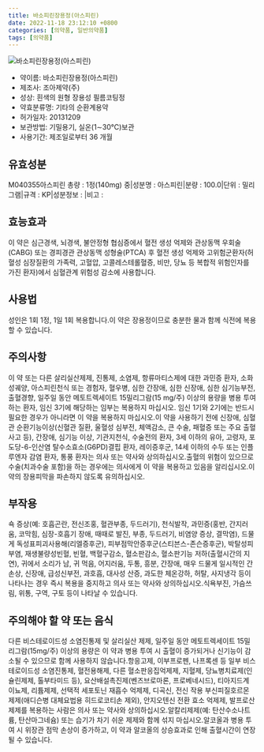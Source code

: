 ```yaml
---
title: 바소피린장용정(아스피린)
date: 2022-11-18 23:12:10 +0800
categories: [의약품, 일반의약품]
tags: [의약품]
---
```

![바소피린장용정(아스피린)](https://nedrug.mfds.go.kr/pbp/cmn/itemImageDownload/147426812405600024)

- 약이름: 바소피린장용정(아스피린)
- 제조사: 조아제약(주)
- 성상: 흰색의 원형 장용성 필름코팅정
- 약효분류명: 기타의 순환계용약
- 허가일자: 20131209
- 보관방법: 기밀용기, 실온(1∼30℃)보관
- 사용기간: 제조일로부터 36 개월
## 유효성분
M040355아스피린
총량 : 1정(140mg) 중|성분명 : 아스피린|분량 : 100.0|단위 : 밀리그램|규격 : KP|성분정보 : |비고 :
## 효능효과
이 약은 심근경색, 뇌경색, 불안정형 협심증에서 혈전 생성 억제와 관상동맥 우회술(CABG) 또는 경피경관 관상동맥 성형술(PTCA) 후 혈전 생성 억제와 고위험군환자(허혈성 심장질환의 가족력, 고혈압, 고콜레스테롤혈증, 비만, 당뇨 등 복합적 위험인자를 가진 환자)에서 심혈관계 위험성 감소에 사용합니다.
## 사용법
성인은 1회 1정, 1일 1회 복용합니다.이 약은 장용정이므로 충분한 물과 함께 식전에 복용할 수 있습니다.
## 주의사항
이 약 또는 다른 살리실산제제, 진통제, 소염제, 항류마티스제에 대한 과민증 환자, 소화성궤양, 아스피린천식 또는 경험자, 혈우병, 심한 간장애, 심한 신장애, 심한 심기능부전, 출혈경향, 일주일 동안 메토트렉세이트 15밀리그람(15 mg/주) 이상의 용량을 병용 투여하는 환자, 임신 3기에 해당하는 임부는 복용하지 마십시오. 임신 1기와 2기에는 반드시 필요한 경우가 아니라면 이 약을 복용하지 마십시오.이 약을 사용하기 전에 신장애, 심혈관 순환기능이상(신혈관 질환, 울혈성 심부전, 체액감소, 큰 수술, 패혈증 또는 주요 출혈사고 등), 간장애, 심기능 이상, 기관지천식, 수술전의 환자, 3세 이하의 유아, 고령자, 포도당-6-인산염 탈수소효소(G6PD)결핍 환자, 레이증후군, 14세 이하의 수두 또는 인플루엔자 감염 환자, 통풍 환자는 의사 또는 약사와 상의하십시오.출혈의 위험이 있으므로 수술(치과수술 포함)을 하는 경우에는 의사에게 이 약을 복용하고 있음을 알리십시오.이 약의 장용피막을 파손하지 않도록 유의하십시오.
## 부작용
쇽 증상(예: 호흡곤란, 전신조홍, 혈관부종, 두드러기), 천식발작, 과민증(홍반, 간지러움, 코막힘, 심장-호흡기 장애, 때때로 발진, 부종, 두드러기, 비염양 증상, 결막염), 드물게 독성표피괴사용해(리엘증후군), 피부점막안증후군(스티븐스-존슨증후군), 박탈성피부염, 재생불량성빈혈, 빈혈, 백혈구감소, 혈소판감소, 혈소판기능 저하(출혈시간의 지연), 귀에서 소리가 남, 귀 먹음, 어지러움, 두통, 흥분, 간장애, 매우 드물게 일시적인 간손상, 신장애, 급성신부전, 과호흡, 대사성 산증, 과도한 체온강하, 허탈, 사지냉각 등이 나타나는 경우 즉시 복용을 중지하고 의사 또는 약사와 상의하십시오.식욕부진, 가슴쓰림, 위통, 구역, 구토 등이 나타날 수 있습니다.
## 주의해야 할 약 또는 음식
다른 비스테로이드성 소염진통제 및 살리실산 제제, 일주일 동안 메토트렉세이트 15밀리그람(15mg/주) 이상의 용량은 이 약과 병용 투여 시 출혈이 증가되거나 신기능이 감소될 수 있으므로 함께 사용하지 않습니다.항응고제, 이부프로펜, 나프록센 등 일부 비스테로이드성 소염진통제, 혈전용해제, 다른 혈소판응집억제제, 지혈제, 당뇨병치료제(인슐린제제, 톨부타미드 등), 요산배설촉진제(벤즈브로마론, 프로베네시드), 티아지드계 이뇨제, 리튬제제, 선택적 세포토닌 재흡수 억제제, 디곡신, 전신 작용 부신피질호르몬 제제(애디슨병 대체요법용 히드로코티손 제외), 안지오텐신 전환 효소 억제제, 발프로산 제제를 복용하는 사람은 의사 또는 약사와 상의하십시오.알칼리제제(예: 탄산수소나트륨, 탄산마그네슘) 또는 습기가 차기 쉬운 제제와 함께 섞지 마십시오.알코올과 병용 투여 시 위장관 점막 손상이 증가하고, 이 약과 알코올의 상승효과로 인해 출혈시간이 연장될 수 있습니다.
